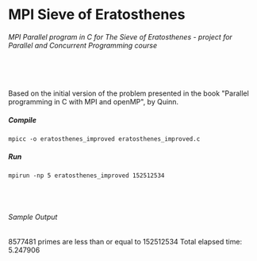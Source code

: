 # MPI Sieve of Eratosthenes
###### MPI Parallel program in C for The Sieve of Eratosthenes - project for Parallel and Concurrent Programming course
<br />
<br />

Based on the initial version of the problem presented in the book 
"Parallel programming in C with MPI and openMP", by Quinn.
<br />

##### Compile 
    mpicc -o eratosthenes_improved eratosthenes_improved.c

##### Run
	mpirun -np 5 eratosthenes_improved 152512534


<br />
<br />

###### Sample Output
8577481 primes are less than or equal to 152512534
Total elapsed time:   5.247906
